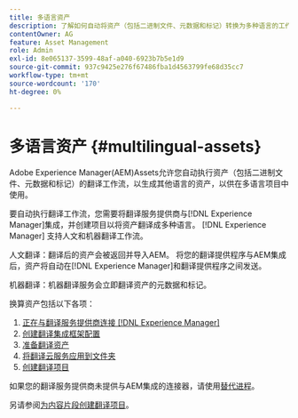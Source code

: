 ```yaml
---
title: 多语言资产
description: 了解如何自动将资产（包括二进制文件、元数据和标记）转换为多种语言的工作流。
contentOwner: AG
feature: Asset Management
role: Admin
exl-id: 8e065137-3599-48af-a040-6923b7b5e1d9
source-git-commit: 937c9425e276f67486fba1d4563799fe68d35cc7
workflow-type: tm+mt
source-wordcount: '170'
ht-degree: 0%

---
```


# 多语言资产 {#multilingual-assets}

Adobe Experience Manager(AEM)Assets允许您自动执行资产（包括二进制文件、元数据和标记）的翻译工作流，以生成其他语言的资产，以供在多语言项目中使用。

要自动执行翻译工作流，您需要将翻译服务提供商与[!DNL Experience Manager]集成，并创建项目以将资产翻译成多种语言。 [!DNL Experience Manager] 支持人文和机器翻译工作流。

人文翻译：翻译后的资产会被返回并导入AEM。 将您的翻译提供程序与AEM集成后，资产将自动在[!DNL Experience Manager]和翻译提供程序之间发送。

机器翻译：机器翻译服务会立即翻译资产的元数据和标记。

换算资产包括以下各项：

1. [正在与翻译服务提供商连接 [!DNL Experience Manager] ](/help/sites-administering/tc-tic.md#connecting-to-a-translation-service-provider)
1. [创建翻译集成框架配置](/help/sites-administering/tc-tic.md)
1. [准备翻译资产](preparing-assets-for-translation.md)
1. [将翻译云服务应用到文件夹](transition-cloud-services.md)
1. [创建翻译项目](translation-projects.md)

如果您的翻译服务提供商未提供与AEM集成的连接器，请使用[替代进程](/help/sites-administering/tc-manage.md#exporting-a-translation-job)。

另请参阅[为内容片段创建翻译项目](creating-translation-projects-for-content-fragments.md)。
